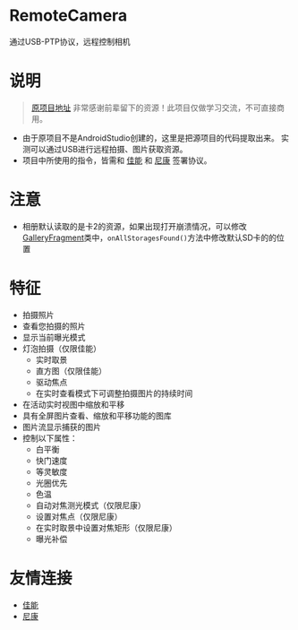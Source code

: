 # RemoteCamera
通过USB-PTP协议，远程控制相机
# 说明
> [原项目地址](https://github.com/duwurensheng010/remoteyourcam-usb) 非常感谢前辈留下的资源！此项目仅做学习交流，不可直接商用。
- 由于原项目不是AndroidStudio创建的，这里是把源项目的代码提取出来。 实测可以通过USB进行远程拍摄、图片获取资源。
- 项目中所使用的指令，皆需和 [佳能](https://www.canon.com.cn/) 和 [尼康](https://www.nikon.com.cn/sc_CN/) 签署协议。
# 注意
- 相册默认读取的是卡2的资源，如果出现打开崩溃情况，可以修改[GalleryFragment](https://github.com/NightRainDream/RemoteCamera/blob/master/app/src/main/java/com/remoteyourcam/usb/view/GalleryFragment.java)类中，`onAllStoragesFound()`方法中修改默认SD卡的的位置
# 特征
- 拍摄照片
- 查看您拍摄的照片
- 显示当前曝光模式
- 灯泡拍摄（仅限佳能）
  - 实时取景
  - 直方图（仅限佳能）
  - 驱动焦点
  - 在实时查看模式下可调整拍摄图片的持续时间
- 在活动实时视图中缩放和平移
- 具有全屏图片查看、缩放和平移功能的图库
- 图片流显示捕获的图片
- 控制以下属性：
  - 白平衡
  - 快门速度
  - 等灵敏度
  - 光圈优先
  - 色温
  - 自动对焦测光模式（仅限尼康）
  - 设置对焦点（仅限尼康）
  - 在实时取景中设置对焦矩形（仅限尼康）
  - 曝光补偿
# 友情连接
- [佳能](https://www.canon.com.cn/)
- [尼康](https://www.nikon.com.cn/sc_CN/)
